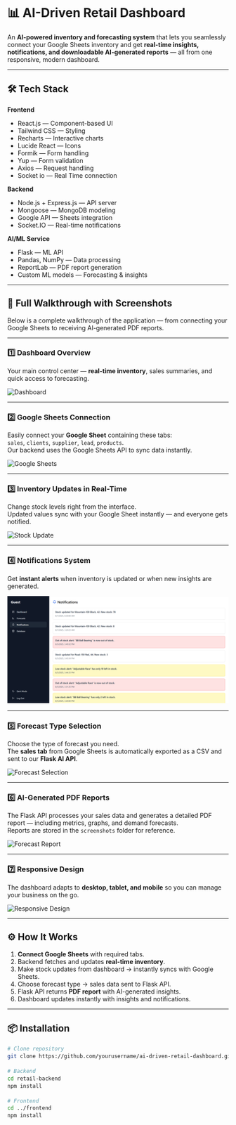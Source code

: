 # 📊 AI-Driven Retail Dashboard

An **AI-powered inventory and forecasting system** that lets you seamlessly connect your Google Sheets inventory and get **real-time insights, notifications, and downloadable AI-generated reports** — all from one responsive, modern dashboard.

---

## 🛠 Tech Stack

**Frontend**
-  React.js — Component-based UI
-  Tailwind CSS — Styling
-  Recharts — Interactive charts
-  Lucide React — Icons
-  Formik — Form handling
-  Yup — Form validation
-  Axios — Request handling
- Socket io — Real Time connection

**Backend**
-  Node.js + Express.js — API server
-  Mongoose — MongoDB modeling
-  Google API — Sheets integration
-  Socket.IO — Real-time notifications

**AI/ML Service**
-  Flask — ML API
-  Pandas, NumPy — Data processing
-  ReportLab — PDF report generation
-  Custom ML models — Forecasting & insights

---

## 📸 Full Walkthrough with Screenshots

Below is a complete walkthrough of the application — from connecting your Google Sheets to receiving AI-generated PDF reports.

---

### 1️⃣ Dashboard Overview  
Your main control center — **real-time inventory**, sales summaries, and quick access to forecasting.  

![Dashboard](./screenshots)

---

### 2️⃣ Google Sheets Connection  
Easily connect your **Google Sheet** containing these tabs:  
`sales`, `clients`, `supplier`, `lead`, `products`.  
Our backend uses the Google Sheets API to sync data instantly.  

![Google Sheets](./screenshots/google_sheets_connection.png)

---

### 3️⃣ Inventory Updates in Real-Time  
Change stock levels right from the interface.  
Updated values sync with your Google Sheet instantly — and everyone gets notified.  

![Stock Update](./screenshots/stock_update.png)

---

### 4️⃣ Notifications System  
Get **instant alerts** when inventory is updated or when new insights are generated.  

![Notifications](./screenshots/notifications.png)

---

### 5️⃣ Forecast Type Selection  
Choose the type of forecast you need.  
The **sales tab** from Google Sheets is automatically exported as a CSV and sent to our **Flask AI API**.  

![Forecast Selection](./screenshots/forecast_selection.png)

---

### 6️⃣ AI-Generated PDF Reports  
The Flask API processes your sales data and generates a detailed PDF report — including metrics, graphs, and demand forecasts.  
Reports are stored in the `screenshots` folder for reference.  

![Forecast Report](./screenshots/forecast_report.png)

---

### 7️⃣ Responsive Design  
The dashboard adapts to **desktop, tablet, and mobile** so you can manage your business on the go.  

![Responsive Design](./screenshots/responsive_design.png)

---

## ⚙️ How It Works

1. **Connect Google Sheets** with required tabs.
2. Backend fetches and updates **real-time inventory**.
3. Make stock updates from dashboard → instantly syncs with Google Sheets.
4. Choose forecast type → sales data sent to Flask API.
5. Flask API returns **PDF report** with AI-generated insights.
6. Dashboard updates instantly with insights and notifications.

---

## 📦 Installation

```bash
# Clone repository
git clone https://github.com/yourusername/ai-driven-retail-dashboard.git

# Backend
cd retail-backend
npm install

# Frontend
cd ../frontend
npm install
